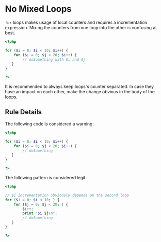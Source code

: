 <!-- Good Practices -->
# No Mixed Loops

`for` loops makes usage of local counters and requires a incrementation expression. Mixing the counters from one loop into the other is confusing at best. 

```php
<?php

for ($i = 0; $i < 10; $i++) {
	for ($j = 0; $j < 20; $i++) {
		// doSomething with $i and $j
   }
}

?>
```

It is recommended to always keep loops's counter separated. In case they have an impact on each other, make the change obvious in the body of the loops.


## Rule Details

The following code is considered a warning:

```php
<?php

for ($i = 0; $i < 10; $i++) {
	for ($j = 0; $j < 20; $i++) {
		// doSomething
   }
}

?>
```


The following pattern is considered legit:

```php
<?php

// $i incrementation obviously depends on the second loop
for ($i = 0; $i < 10; ) {
	for ($j = 0; $j < 20; ) {
		$i++;
		print "$i $j\n";
		// doSomething
   }
}

?>
```

<!--
## When Not To Use It

## Further Reading 

-->